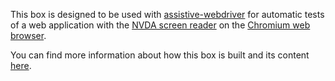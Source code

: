 This box is designed to be used with [assistive-webdriver](https://github.com/AmadeusITGroup/Assistive-Webdriver) for automatic tests of a web application with the [NVDA screen reader](https://www.nvaccess.org/) on the [Chromium web browser](https://www.chromium.org/Home).

You can find more information about how this box is built and its content [here](https://github.com/AmadeusITGroup/Assistive-Webdriver/tree/master/vagrant/msedge-win10).
